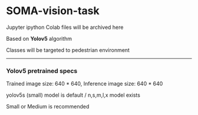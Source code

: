 # SOMA-vision-task

Jupyter ipython Colab files will be archived here

Based on **Yolov5** algorithm

Classes will be targeted to pedestrian environment

---

### Yolov5 pretrained specs
Trained image size: 640 * 640, Inference image size: 640 * 640

yolov5s (small) model is default / n,s,m,l,x model exists

Small or Medium is recommended

